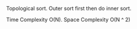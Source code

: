 Topological sort. Outer sort first then do inner sort.



Time Complexity O(N). Space Complexity O(N ^ 2)